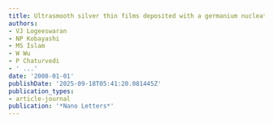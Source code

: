 ```yaml
---
title: Ultrasmooth silver thin films deposited with a germanium nucleation layer
authors:
- VJ Logeeswaran
- NP Kobayashi
- MS Islam
- W Wu
- P Chaturvedi
- ' ...'
date: '2008-01-01'
publishDate: '2025-09-18T05:41:20.081445Z'
publication_types:
- article-journal
publication: '*Nano Letters*'
---
```

